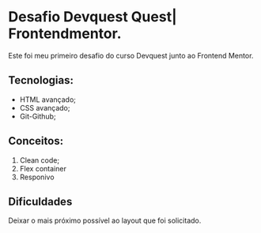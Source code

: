 # Desafio Devquest Quest| Frontendmentor.
Este foi meu primeiro desafio do curso Devquest junto ao Frontend Mentor.
## Tecnologias:
* HTML avançado;
* CSS avançado;
* Git-Github;
## Conceitos:
1. Clean code;
2. Flex container
3. Responivo
## Dificuldades 
Deixar o mais próximo possível ao layout que foi solicitado. 
